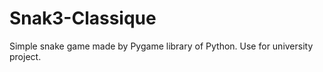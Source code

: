 # Snak3-Classique



Simple snake game made by Pygame library of Python.
Use for university project.

